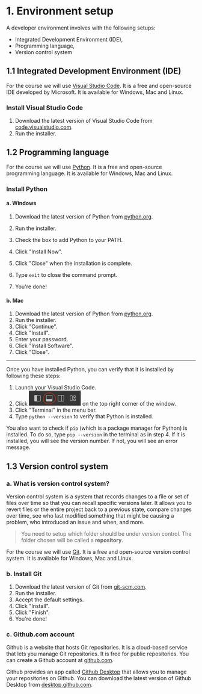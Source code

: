 # 1. Environment setup

A developer environment involves with the following setups:

  * Integrated Development Environment (IDE),  
  * Programming language,  
  * Version control system

## 1.1 Integrated Development Environment (IDE)

For the course we will use [Visual Studio Code](https://code.visualstudio.com/). It is a free and open-source IDE developed by Microsoft. It is available for Windows, Mac and Linux. 

### Install Visual Studio Code

1. Download the latest version of Visual Studio Code from [code.visualstudio.com](https://code.visualstudio.com/download).
2. Run the installer.

## 1.2 Programming language     

For the course we will use [Python](https://www.python.org/). It is a free and open-source programming language. It is available for Windows, Mac and Linux.


### Install Python

#### a. Windows

1. Download the latest version of Python from [python.org](https://www.python.org/downloads/windows/).
2. Run the installer.
3. Check the box to add Python to your PATH.  
4. Click "Install Now".
5. Click "Close" when the installation is complete.  

9. Type `exit` to close the command prompt.  
10. You're done!

#### b. Mac

1. Download the latest version of Python from [python.org](https://www.python.org/downloads/macos/).   
2. Run the installer.  
3. Click "Continue".  
4. Click "Install".  
5. Enter your password.  
6. Click "Install Software".  
7. Click "Close".  

***

Once you have installed Python, you can verify that it is installed by following these steps:

 1. Launch your Visual Studio Code.  
 2. Click ![](Toggle%20Panel.png) on the top right corner of the window.  
 3. Click "Terminal" in the menu bar.
 4. Type `python --version` to verify that Python is installed.
 
You also want to check if `pip` (which is a package manager for Python) is installed. To do so, type `pip --version` in the terminal as in step 4. If it is installed, you will see the version number. If not, you will see an error message.


## 1.3 Version control system  

### a. What is version control system?  

Version control system is a system that records changes to a file or set of files over time so that you can recall specific versions later. It allows you to revert files or the entire project back to a previous state, compare changes over time, see who last modified something that might be causing a problem, who introduced an issue and when, and more.

> You need to setup which folder should be under version control. The folder chosen will be called a **repository**.


For the course we will use [Git](https://git-scm.com/). It is a free and open-source version control system. It is available for Windows, Mac and Linux.  

### b. Install Git

1. Download the latest version of Git from [git-scm.com](https://git-scm.com/downloads).
2. Run the installer.
3. Accept the default settings.
4. Click "Install".
5. Click "Finish".
6. You're done!

### c. Github.com account

Github is a website that hosts Git repositories. It is a cloud-based service that lets you manage Git repositories. It is free for public repositories. You can create a Github account at [github.com](https://github.com).

Github provides an app called [Github Desktop](https://desktop.github.com/) that allows you to manage your repositories on Github. You can download the latest version of Github Desktop from [desktop.github.com](https://desktop.github.com/).

